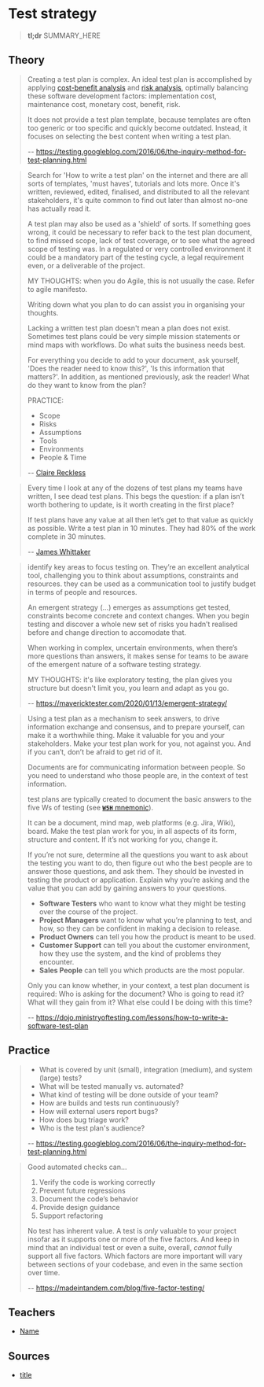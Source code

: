 # Test strategy

> **tl;dr** SUMMARY_HERE

## Theory

> Creating a test plan is complex. An ideal test plan is accomplished by applying [cost-benefit analysis](https://en.wikipedia.org/wiki/Cost–benefit_analysis) and [risk analysis](https://en.wikipedia.org/wiki/Risk_analysis), optimally balancing these software development factors: implementation cost, maintenance cost, monetary cost, benefit, risk.
>
> It does not provide a test plan template, because templates are often too generic or too specific and quickly become outdated. Instead, it focuses on selecting the best content when writing a test plan.
>
> -- https://testing.googleblog.com/2016/06/the-inquiry-method-for-test-planning.html

> Search for 'How to write a test plan' on the internet and there are all sorts of templates, 'must haves', tutorials and lots more. Once it's written, reviewed, edited, finalised, and distributed to all the relevant stakeholders, it's quite common to find out later than almost no-one has actually read it.
>
> A test plan may also be used as a 'shield' of sorts.  If something goes wrong, it could be necessary to refer back to the test plan document, to find missed scope, lack of test coverage, or to see what the agreed scope of testing was. In a regulated or very controlled environment it could be a mandatory part of the testing cycle, a legal requirement even, or a deliverable of the project. 
>
> MY THOUGHTS: when you do Agile, this is not usually the case. Refer to agile manifesto.
>
> Writing down what you plan to do can assist you in organising your thoughts.
>
> Lacking a written test plan doesn't mean a plan does not exist. Sometimes test plans could be very simple mission statements or mind maps with workflows. Do what suits the business needs best.
>
> For everything you decide to add to your document, ask yourself, 'Does the reader need to know this?', 'Is this information that matters?'. In addition, as mentioned previously, ask the reader! What do they want to know from the plan?
>
> PRACTICE:
>
> - Scope
> - Risks
> - Assumptions
> - Tools
> - Environments
> - People & Time
>
>  -- [Claire Reckless](https://www.ministryoftesting.com/dojo/lessons/the-one-page-test-plan)

> Every time I look at any of the dozens of test plans my teams have written, I see dead test plans. This begs the question: if a plan isn’t worth bothering to update, is it worth creating in the first place?
>
> If test plans have any value at all then let’s get to that value as quickly as possible. Write a test plan in 10 minutes. They had 80% of the work complete in 30 minutes.
>
> -- [James Whittaker](https://testing.googleblog.com/2011/09/10-minute-test-plan.html)

> identify key areas to focus testing on. They’re an excellent analytical tool, challenging you to think about assumptions, constraints and resources. they can be used as a communication tool to justify budget in terms of people and resources.
>
> An emergent strategy (...) emerges as assumptions get tested, constraints become concrete and context changes. When you begin testing and discover a whole new set of risks you hadn’t realised before and change direction to accomodate that.
>
> When working in complex, uncertain environments, when there’s more questions than answers, it makes sense for teams to be aware of the emergent nature of a software testing strategy.
>
> MY THOUGHTS: it's like exploratory testing, the plan gives you structure but doesn't limit you, you learn and adapt as you go.
>
> -- https://mavericktester.com/2020/01/13/emergent-strategy/

> Using a test plan as a mechanism to seek answers, to drive information exchange and consensus, and to prepare yourself, can make it a worthwhile thing. Make it valuable for you and your stakeholders. Make your test plan work for you, not against you. And if you can’t, don’t be afraid to get rid of it.
>
> Documents are for communicating information between people. So you need to understand who those people are, in the context of test information.
>
> test plans are typically created to document the basic answers to the five Ws of testing (see [**`W5H`** mnemonic]()).
>
> It can be a document, mind map, web platforms (e.g. Jira, Wiki), board. Make the test plan work for you, in all aspects of its form, structure and content. If it’s not working for you, change it.
>
> If you’re not sure, determine all the questions you want to ask about the testing you want to do, then figure out who the best people are to answer those questions, and ask them. They should be invested in testing the product or application. Explain why you’re asking and the value that you can add by gaining answers to your questions.
>
> - **Software Testers** who want to know what they might be testing over the course of the project. 
> - **Project Managers** want to know what you’re planning to test, and how, so they can be confident in making a decision to release.
> - **Product Owners** can tell you how the product is meant to be used.
> - **Customer Support** can tell you about the customer environment, how they use the system, and the kind of problems they encounter.
> - **Sales People** can tell you which products are the most popular.
>
> Only you can know whether, in your context, a test plan document is required: Who is asking for the document? Who is going to read it? What will they gain from it? What else could I be doing with this time?
>
> -- https://dojo.ministryoftesting.com/lessons/how-to-write-a-software-test-plan

## Practice

> - What is covered by unit (small), integration (medium), and system (large) tests?
> - What will be tested manually vs. automated?
> - What kind of testing will be done outside of your team?
> - How are builds and tests run continuously?
> - How will external users report bugs?
> - How does bug triage work?
> - Who is the test plan's audience?
>
> -- https://testing.googleblog.com/2016/06/the-inquiry-method-for-test-planning.html

> Good automated checks can…
> 1. Verify the code is working correctly
> 2. Prevent future regressions
> 3. Document the code’s behavior
> 4. Provide design guidance
> 5. Support refactoring
>
> No test has inherent value. A test is *only* valuable to your project insofar as it supports one or more of the five factors. And keep in mind that an individual test or even a suite, overall, *cannot* fully support all five factors. Which factors are more important will vary between sections of your codebase, and even in the same section over time.
>
> -- https://madeintandem.com/blog/five-factor-testing/

## Teachers

- [Name](#link)

## Sources

- [title](#link)
